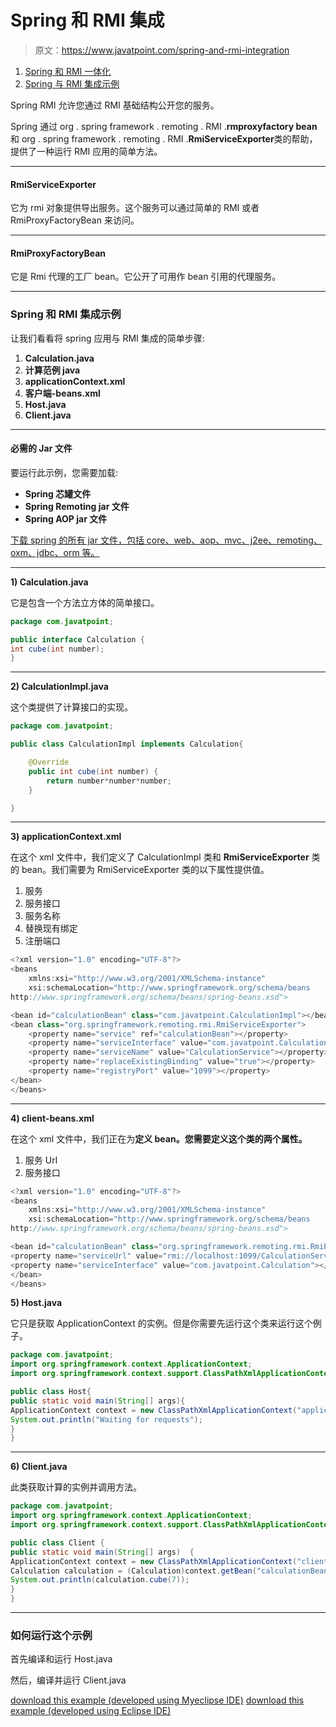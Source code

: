 # Spring 和 RMI 集成

> 原文：<https://www.javatpoint.com/spring-and-rmi-integration>

1.  [Spring 和 RMI 一体化](#)
2.  [Spring 与 RMI 集成示例](#ex)

Spring RMI 允许您通过 RMI 基础结构公开您的服务。

Spring 通过 org . spring framework . remoting . RMI .**rmproxyfactory bean**和 org . spring framework . remoting . RMI .**RmiServiceExporter**类的帮助，提供了一种运行 RMI 应用的简单方法。

* * *

#### RmiServiceExporter

它为 rmi 对象提供导出服务。这个服务可以通过简单的 RMI 或者 RmiProxyFactoryBean 来访问。

* * *

#### RmiProxyFactoryBean

它是 Rmi 代理的工厂 bean。它公开了可用作 bean 引用的代理服务。

* * *

### Spring 和 RMI 集成示例

让我们看看将 spring 应用与 RMI 集成的简单步骤:

1.  **Calculation.java**
2.  **计算范例 java**
3.  **applicationContext.xml**
4.  **客户端-beans.xml**
5.  **Host.java**
6.  **Client.java**

* * *

#### 必需的 Jar 文件

要运行此示例，您需要加载:

*   **Spring 芯罐文件**
*   **Spring Remoting jar 文件**
*   **Spring AOP jar 文件**

[下载 spring 的所有 jar 文件，包括 core、web、aop、mvc、j2ee、remoting、oxm、jdbc、orm 等。](https://static.javatpoint.com/src/sp/springjars.zip)

* * *

**1) Calculation.java**

它是包含一个方法立方体的简单接口。

```java
package com.javatpoint;

public interface Calculation {
int cube(int number);
}

```

* * *

**2) CalculationImpl.java**

这个类提供了计算接口的实现。

```java
package com.javatpoint;

public class CalculationImpl implements Calculation{

	@Override
	public int cube(int number) {
		return number*number*number;
	}

}

```

* * *

**3) applicationContext.xml**

在这个 xml 文件中，我们定义了 CalculationImpl 类和 **RmiServiceExporter** 类的 bean。我们需要为 RmiServiceExporter 类的以下属性提供值。

1.  服务
2.  服务接口
3.  服务名称
4.  替换现有绑定
5.  注册端口

```java
<?xml version="1.0" encoding="UTF-8"?>
<beans 
	xmlns:xsi="http://www.w3.org/2001/XMLSchema-instance"
	xsi:schemaLocation="http://www.springframework.org/schema/beans 
http://www.springframework.org/schema/beans/spring-beans.xsd">

<bean id="calculationBean" class="com.javatpoint.CalculationImpl"></bean>
<bean class="org.springframework.remoting.rmi.RmiServiceExporter">
	<property name="service" ref="calculationBean"></property>
	<property name="serviceInterface" value="com.javatpoint.Calculation"></property>
	<property name="serviceName" value="CalculationService"></property>
	<property name="replaceExistingBinding" value="true"></property>
	<property name="registryPort" value="1099"></property>
</bean>
</beans>

```

* * *

**4) client-beans.xml**

在这个 xml 文件中，我们正在为**定义 bean。您需要定义这个类的两个属性。**

1.  服务 Url
2.  服务接口

```java
<?xml version="1.0" encoding="UTF-8"?>
<beans 
	xmlns:xsi="http://www.w3.org/2001/XMLSchema-instance"
	xsi:schemaLocation="http://www.springframework.org/schema/beans 
http://www.springframework.org/schema/beans/spring-beans.xsd">

<bean id="calculationBean" class="org.springframework.remoting.rmi.RmiProxyFactoryBean">
<property name="serviceUrl" value="rmi://localhost:1099/CalculationService"></property>
<property name="serviceInterface" value="com.javatpoint.Calculation"></property>
</bean>
</beans>

```

**5) Host.java**

它只是获取 ApplicationContext 的实例。但是你需要先运行这个类来运行这个例子。

```java
package com.javatpoint;
import org.springframework.context.ApplicationContext;
import org.springframework.context.support.ClassPathXmlApplicationContext;

public class Host{
public static void main(String[] args){
ApplicationContext context = new ClassPathXmlApplicationContext("applicationContext.xml");
System.out.println("Waiting for requests");
}
}

```

* * *

**6) Client.java**

此类获取计算的实例并调用方法。

```java
package com.javatpoint;
import org.springframework.context.ApplicationContext;
import org.springframework.context.support.ClassPathXmlApplicationContext;

public class Client {
public static void main(String[] args) 	{
ApplicationContext context = new ClassPathXmlApplicationContext("client-beans.xml");
Calculation calculation = (Calculation)context.getBean("calculationBean");
System.out.println(calculation.cube(7));
}
}

```

* * *

### 如何运行这个示例

首先编译和运行 Host.java

然后，编译并运行 Client.java

[download this example (developed using Myeclipse IDE)](https://static.javatpoint.com/src/sp/rmi.zip)
[download this example (developed using Eclipse IDE)](https://static.javatpoint.com/src/sp/eclipse/rmi.zip)
